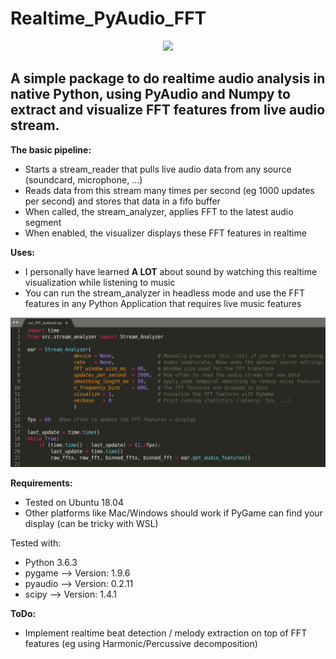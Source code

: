 # Realtime_PyAudio_FFT
<p align="center">
  <img src="./assets/teaser.gif">
</p>

## A simple package to do realtime audio analysis in native Python, using PyAudio and Numpy to extract and visualize FFT features from live audio stream.

**The basic pipeline:**
* Starts a stream_reader that pulls live audio data from any source (soundcard, microphone, ...)
* Reads data from this stream many times per second (eg 1000 updates per second) and stores that data in a fifo buffer
* When called, the stream_analyzer, applies FFT to the latest audio segment
* When enabled, the visualizer displays these FFT features in realtime

**Uses:**
* I personally have learned **A LOT** about sound by watching this realtime visualization while listening to music
* You can run the stream_analyzer in headless mode and use the FFT features in any Python Application that requires live music features

![Teaser image](./assets/usage.png)

**Requirements:**
* Tested on Ubuntu 18.04
* Other platforms like Mac/Windows should work if PyGame can find your display (can be tricky with WSL)

Tested with:
* Python 3.6.3
* pygame  --> Version: 1.9.6
* pyaudio --> Version: 0.2.11
* scipy   --> Version: 1.4.1

**ToDo:**
* Implement realtime beat detection / melody extraction on top of FFT features (eg using Harmonic/Percussive decomposition)
